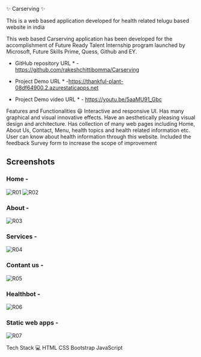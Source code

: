 ✨ Carserving ✨

This is a web based application developed for health related telugu based website in india

This web based Carserving application has been developed for the accomplishment of Future Ready Talent Internship program launched by Microsoft, Future Skills Prime, Quess, Github and EY.

* GitHub repository URL * - https://github.com/rakeshchittibomma/Carserving

* Project Demo URL * -https://thankful-plant-08df64900.2.azurestaticapps.net

* Project Demo video URL * -  https://youtu.be/5aaMU91_Gbc

Features and Functionalities 😃
Interactive and responsive UI.
Has many graphical and visual innovative effects.
Have an aesthetically pleasing visual design and architecture.
Has collection of many web pages including Home, About Us, Contact, Menu, health topics and health related information etc.
User can know about health information through this website.
Included the feedback Survey form to increase the scope of improvement


## Screenshots


### Home -
![R01](https://user-images.githubusercontent.com/117899835/214002188-719f2351-bbf7-4d78-b672-ae58c90c1042.png)
![R02](https://user-images.githubusercontent.com/117899835/214002223-a32ffd7a-f396-4ff8-af05-648b675a2150.png)



### About -
![R03](https://user-images.githubusercontent.com/117899835/214002308-b5a007e2-2786-4f41-bda8-bbbe5da42b3f.png)



### Services -
![R04](https://user-images.githubusercontent.com/117899835/214002372-2ba79c8a-a489-4202-85f7-5f5c0bc7d837.png)



### Contant us -
![R05](https://user-images.githubusercontent.com/117899835/214002420-478bf04a-0f0a-414f-b6a8-c12fc96f1703.png)



### Healthbot -
![R06](https://user-images.githubusercontent.com/117899835/214002457-30a8e759-2029-4381-9ec7-54fc57b97089.png)



### Static web apps -
![R07](https://user-images.githubusercontent.com/117899835/214002500-e2751d40-cbde-46dd-90ea-ff0853cddf5b.png)



Tech Stack 💻
HTML
CSS
Bootstrap
JavaScript
